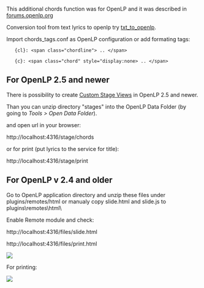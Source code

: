 This additional chords function was for OpenLP and it was described in <a href="http://forums.openlp.org/discussion/2544/chords-in-openlp">forums.openlp.org</a>

Conversion tool from text lyrics to openlp try <a href="https://github.com/tomasss1024/txt_to_openlp">txt_to_openlp</a>.

Import chords_tags.conf as OpenLP configuration or add formating tags:

```
   {cl}: <span class="chordline"> .. </span>

   {c}: <span class="chord" style="display:none> .. </span>
```

## For OpenLP 2.5 and newer

There is possibility to create <a href="https://manual.openlp.org/stage_view.html#custom-stage-views">Custom Stage Views</a> in OpenLP 2.5 and newer.

Than you can unzip directory "stages" into the OpenLP Data Folder (by going to *Tools &gt; Open Data Folder*).

and open url in your browser:

http://localhost:4316/stage/chords

or for print (put lyrics to the service for title):

http://localhost:4316/stage/print
   

   
## For OpenLP v 2.4 and older   

Go to OpenLP application directory and unzip these files under plugins/remotes/html or manualy copy slide.html and slide.js to plugins\remotes\html\

Enable Remote module and check:

http://localhost:4316/files/slide.html

http://localhost:4316/files/print.html

<img src="https://dl.dropboxusercontent.com/u/2855699/openlp_chords.gif"/>

For printing:

<img src="https://dl.dropboxusercontent.com/u/2855699/openlp_print.gif"/>


